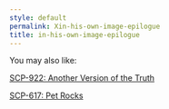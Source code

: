 ```yaml
---
style: default
permalink: Xin-his-own-image-epilogue
title: in-his-own-image-epilogue
---
```

You may also like:

[SCP-922: Another Version of the Truth](http://scp-wiki.net/scp-922)

[SCP-617: Pet Rocks](http://scp-wiki.net/scp-617)
